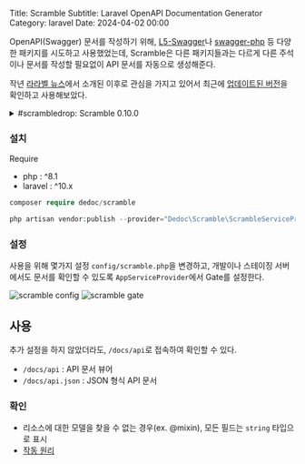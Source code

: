Title: Scramble
Subtitle: Laravel OpenAPI Documentation Generator
Category: laravel
Date: 2024-04-02 00:00

OpenAPI(Swagger) 문서를 작성하기 위해, [L5-Swagger](https://github.com/DarkaOnLine/L5-Swagger)나
[swagger-php](https://github.com/zircote/swagger-php) 등 다양한 패키지를 시도하고 사용했었는데,
Scramble은 다른 패키지들과는 다르게 다른 주석이나 문서를 작성할 필요없이 API 문서를 자동으로 생성해준다.

작년 [라라벨 뉴스](https://laravel-news.com/scramble-laravel-api-docs)에서 소개된 이후로 관심을 가지고 있어서
최근에 [업데이트된 버전](https://scramble.dedoc.co/blog/scrambledrop-scramble-0100)을 확인하고 사용해보았다.

<details>
<summary>#scrambledrop: Scramble 0.10.0</summary>
<ul>
    <li>문서 URL 사용자 정의 : 문서 도메인 및 경로 커스터마이즈 가능</li>
    <li>다중 API 버전 문서 지원 : 여러 버전의 문서를 등록하고 각각 다른 경로로 제공</li>  
    <li>요청 매개변수 예시 및 기본값 설정 : 요청 매개변수에 예시 및 기본값 제공</li>
    <li>Sanctum 통합 개선 : Sanctum 쿠키 기반 API와 통합</li>
    <li>Tuple 및 Enum 지원 : 문서화에서 튜플과 enum 지원</li>
    <li>기타 개선 사항 : 204 응답 문서화, 유효성 검사 규칙 개선 등</li>
</ul>
</details>

### 설치

Require

- php : ^8.1
- laravel : ^10.x

```php
composer require dedoc/scramble

php artisan vendor:publish --provider="Dedoc\Scramble\ScrambleServiceProvider" --tag="scramble-config"
```

### 설정

사용을 위해 몇가지 설정 `config/scramble.php`을 변경하고,
개발이나 스테이징 서버에서도 문서를 확인할 수 있도록 `AppServiceProvider`에서 Gate를 설정한다.

![scramble config]({static}/images/laravel-scramble-config.png)
![scramble gate]({static}/images/laravel-scramble-gate.png)

## 사용

추가 설정을 하지 않았더라도, `/docs/api`로 접속하여 확인할 수 있다.

- `/docs/api` : API 문서 뷰어
- `/docs/api.json` : JSON 형식 API 문서

### 확인

- 리소스에 대한 모델을 찾을 수 없는 경우(ex. @mixin), 모든 필드는 `string` 타입으로 표시
- [작동 원리](https://scramble.dedoc.co/developers/how-it-works)
